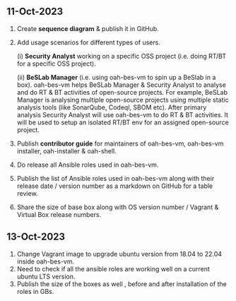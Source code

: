 ## 11-Oct-2023
1. Create **sequence diagram** & publish it in GitHub.
2. Add usage scenarios for different types of users.
   
   (i)  **Security Analyst** working on a specific OSS project (i.e. doing RT/BT for a specific OSS project).
   
   (ii) **BeSLab Manager** (i.e. using oah-bes-vm to spin up a BeSlab in a box).
   oah-bes-vm helps BeSLab Manager & Security Analyst to analyse and do RT & BT activities of open-source projects. For example, BeSLab Manager is analysing multiple open-source projects using multiple static analysis tools (like SonarQube, Codeql, SBOM etc). After primary analysis Security Analyst will use oah-bes-vm to do RT & BT activities. It will be used to setup an isolated RT/BT env for an assigned open-source project.
   
3. Publish **contributor guide** for maintainers of oah-bes-vm, oah-bes-vm installer, oah-installer & oah-shell.
4. Do release all Ansible roles used in oah-bes-vm.
5. Publish the list of Ansible roles used in oah-bes-vm along with their release date / version number as a markdown on GitHub for a table review.
6. Share the size of base box along with OS version number / Vagrant & Virtual Box release numbers.

## 13-Oct-2023
1. Change Vagrant image to upgrade ubuntu version from 18.04 to 22.04 inside oah-bes-vm.
2. Need to check if all the ansible roles are working well on a current ubuntu LTS version.
3. Publish the size of the boxes as well , before and after installation of the roles in GBs.
